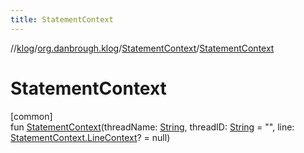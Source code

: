 ```yaml
---
title: StatementContext
---
```

//[klog](../../../index.html)/[org.danbrough.klog](../index.html)/[StatementContext](index.html)/[StatementContext](-statement-context.html)



# StatementContext



[common]\
fun [StatementContext](-statement-context.html)(threadName: [String](https://kotlinlang.org/api/latest/jvm/stdlib/kotlin/-string/index.html), threadID: [String](https://kotlinlang.org/api/latest/jvm/stdlib/kotlin/-string/index.html) = &quot;&quot;, line: [StatementContext.LineContext](-line-context/index.html)? = null)




